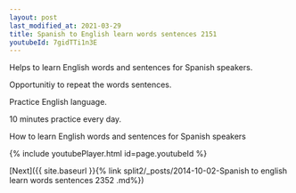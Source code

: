 ```yaml
---
layout: post
last_modified_at: 2021-03-29
title: Spanish to English learn words sentences 2151 
youtubeId: 7gidTTi1n3E
---
```

 
 
Helps to learn English words and sentences for Spanish speakers.

Opportunitiy to repeat the words sentences. 

Practice English language. 
 
10 minutes practice every day. 
 
How to learn English words and sentences for Spanish speakers 
 
{% include youtubePlayer.html id=page.youtubeId %}
 
 
[Next]({{ site.baseurl }}{% link  split2/_posts/2014-10-02-Spanish to english learn words sentences 2352 .md%})
 

